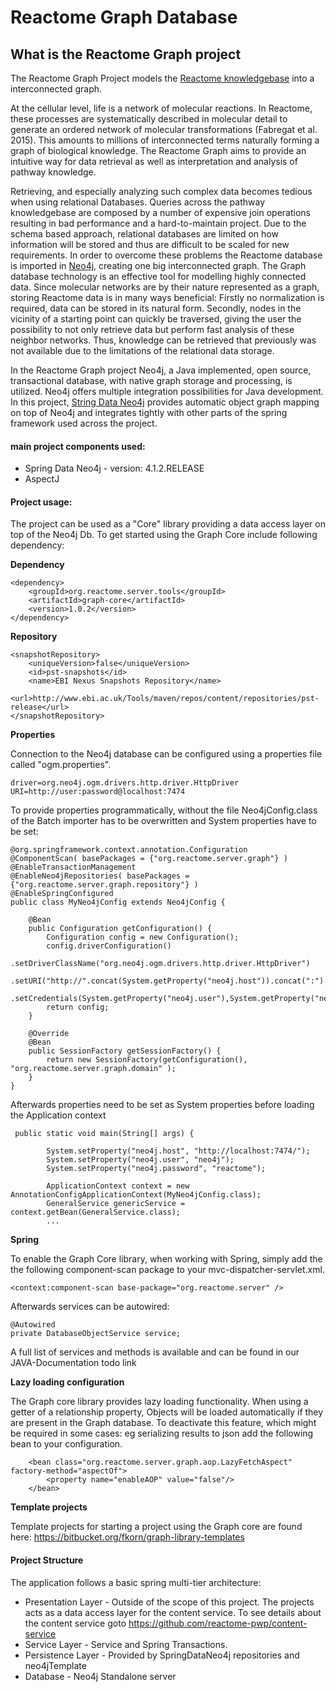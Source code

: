 <!--![Logo](https://cdn.evbuc.com/images/3621635/40070539972/1/logo.png)-->

# Reactome Graph Database

## What is the Reactome Graph project
 
The Reactome Graph Project models the [Reactome knowledgebase](http://www.reactome.org) into a interconnected graph.

At the cellular level, life is a network of molecular reactions. In Reactome, these processes are systematically described in molecular detail to generate an ordered network of molecular transformations (Fabregat et al. 2015). This amounts to millions of interconnected terms naturally forming a graph of biological knowledge. The Reactome Graph aims to provide an intuitive way for data retrieval as well as interpretation and analysis of pathway knowledge. 

Retrieving, and especially analyzing such complex data becomes tedious when using relational Databases. Queries across the pathway knowledgebase are composed by a number of expensive join operations resulting in bad performance and a hard-to-maintain project. Due to the schema based approach, relational databases are limited on how information will be stored and thus are difficult to be scaled for new requirements. 
In order to overcome these problems the Reactome database is imported in [Neo4j](http://neo4j.com), creating one big interconnected graph. The Graph database technology is an effective tool for modelling highly connected data. Since molecular networks are by their nature represented as a graph, storing Reactome data is in many ways beneficial: Firstly no normalization is required, data can be stored in its natural form. Secondly, nodes in the vicinity of a starting point can quickly be traversed, giving the user the possibility to not only retrieve data but perform fast analysis of these neighbor networks. Thus, knowledge can be retrieved that previously was not available due to the limitations of the relational data storage.

In the Reactome Graph project Neo4j, a Java implemented, open source, transactional database, with native graph storage and processing, is utilized. Neo4j offers multiple integration possibilities for Java development. In this project, [String Data Neo4j](http://projects.spring.io/spring-data-neo4j/)    provides automatic object graph mapping on top of Neo4j and integrates tightly with other parts of the spring framework used across the project.

#### main project components used:

* Spring Data Neo4j - version: 4.1.2.RELEASE
* AspectJ

#### Project usage: 

The project can be used as a "Core" library providing a data access layer on top of the Neo4j Db. To get started using the Graph Core include following dependency:

**Dependency** 

```
<dependency>
    <groupId>org.reactome.server.tools</groupId>
    <artifactId>graph-core</artifactId>
    <version>1.0.2</version>
</dependency>
```

**Repository**

```
<snapshotRepository>
    <uniqueVersion>false</uniqueVersion>
    <id>pst-snapshots</id>
    <name>EBI Nexus Snapshots Repository</name>
    <url>http://www.ebi.ac.uk/Tools/maven/repos/content/repositories/pst-release</url>
</snapshotRepository>
```

**Properties**

Connection to the Neo4j database can be configured using a properties file called "ogm.properties".

```
driver=org.neo4j.ogm.drivers.http.driver.HttpDriver
URI=http://user:password@localhost:7474
```

To provide properties programmatically, without the file Neo4jConfig.class of the Batch importer has to be overwritten and System properties have to be set:

```
@org.springframework.context.annotation.Configuration
@ComponentScan( basePackages = {"org.reactome.server.graph"} )
@EnableTransactionManagement
@EnableNeo4jRepositories( basePackages = {"org.reactome.server.graph.repository"} )
@EnableSpringConfigured
public class MyNeo4jConfig extends Neo4jConfig {

    @Bean
    public Configuration getConfiguration() {
        Configuration config = new Configuration();
        config.driverConfiguration()
                .setDriverClassName("org.neo4j.ogm.drivers.http.driver.HttpDriver")
                .setURI("http://".concat(System.getProperty("neo4j.host")).concat(":").concat(System.getProperty("neo4j.port")))
                .setCredentials(System.getProperty("neo4j.user"),System.getProperty("neo4j.password"));
        return config;
    }

    @Override
    @Bean
    public SessionFactory getSessionFactory() {
        return new SessionFactory(getConfiguration(), "org.reactome.server.graph.domain" );
    }
}
```

Afterwards properties need to be set as System properties before loading the Application context 

```
 public static void main(String[] args) {

        System.setProperty("neo4j.host", "http://localhost:7474/");
        System.setProperty("neo4j.user", "neo4j");
        System.setProperty("neo4j.password", "reactome");
        
        ApplicationContext context = new AnnotationConfigApplicationContext(MyNeo4jConfig.class);
        GeneralService genericService = context.getBean(GeneralService.class);
        ... 
```

**Spring**

To enable the Graph Core library, when working with Spring, simply add the the following component-scan package to your mvc-dispatcher-servlet.xml. 

```
<context:component-scan base-package="org.reactome.server" />
```

Afterwards services can be autowired: 

```
@Autowired
private DatabaseObjectService service;
```

A full list of services and methods is available and can be found in our JAVA-Documentation todo link

**Lazy loading configuration**

The Graph core library provides lazy loading functionality. When using a getter of a relationship property, Objects will be loaded automatically if they are present in the Graph database. To deactivate this feature, which might be required in some cases: eg serializing results to json add the following bean to your configuration.
```
    <bean class="org.reactome.server.graph.aop.LazyFetchAspect" factory-method="aspectOf">
        <property name="enableAOP" value="false"/>
    </bean>
```

**Template projects**

Template projects for starting a project using the Graph core are found here: https://bitbucket.org/fkorn/graph-library-templates


#### Project Structure

The application follows a basic spring multi-tier architecture:

* Presentation Layer - Outside of the scope of this project. The projects acts as a data access layer for the content service. To see details about the content service goto https://github.com/reactome-pwp/content-service 
* Service Layer - Service and Spring Transactions.
* Persistence Layer - Provided by SpringDataNeo4j repositories and neo4jTemplate
* Database - Neo4j Standalone server
